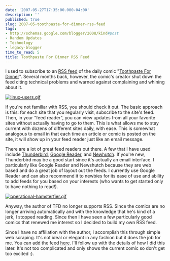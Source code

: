 ```yaml
---
date: '2007-05-27T17:35:00.000-04:00'
description: ''
published: true
slug: 2007-05-toothpaste-for-dinner-rss-feed
tags:
- http://schemas.google.com/blogger/2008/kind#post
- Random Updates
- Technology
- legacy-blogger
time_to_read: 5
title: Toothpaste For Dinner RSS Feed
---
```


I used to subscribe to an <a href="http://en.wikipedia.org/wiki/RSS_(file_format)">RSS feed</a> of the daily comic "<a href="http://www.toothpastefordinner.com">Toothpaste For Dinner</a>". Several months back, however, the comic's creator shut down the feed citing technical problems and warned against complaining and whining about it. 

<a href="http://www.toothpastefordinner.com/021807/linux-users.gif">![linux-users.gif](linux-users.gif)</a>

If you're not familiar with RSS, you should check it out. The basic approach is this: for each site that you regularly visit, subscribe to the site's feed. Then, in your "feed reader", you can view updates from all your favorite sites without actually having to go to them. This is what allows me to stay current with dozens of different sites daily, with ease. This is somewhat analogous to email in that each time an article or comic is posted on the site, it will show up in your feed reader just like an email message.

There are a lot of great feed readers out there. A few that I have used include <a href="http://www.mozilla.com/thunderbird/">Thunderbird</a>, <a href="https://www.google.com/reader/">Google Reader</a>, and <a href="http://www.newshutch.com/">Newhutch</a>. If you're new, Thunderbird may be a good start since it's actually an email interface. I particularly like Google Reader and Newshutch because they are web based and do a great job of layout out the feeds. I currently use Google Reader and can also recommend it to newbies for its ease of use and ability to add feeds for you based on your interests (who wants to get started only to have nothing to read!).

<a href="http://www.toothpastefordinner.com/110503/operational-hamsterfier.gif">![operational-hamsterfier.gif](operational-hamsterfier.gif)</a>

Anyway, the author of TFD no longer supports RSS. Since the comics are no longer arriving automatically and with the knowledge that he's kind of a jerk, I stopped reading. Since then I have seen a few particularly good comics that renewed me interest so I decided to build my own RSS feed. 

Since I have no affiliation with the author, I accomplish this through simple web scraping. It's not ideal or elegant in any fashion but it does the job for me. You can add the feed <a href="http://www.wassupy.com/tpfd/tpfd.php">here</a>. I'll follow up with the details of how I did this later. It's not too complicated and only shows the current comic so don't get too excited :).